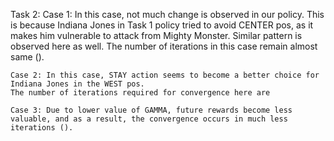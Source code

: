 Task 2:
    Case 1: In this case, not much change is observed in our policy. This is because Indiana Jones in Task 1 policy tried to avoid CENTER pos, as it makes him vulnerable to attack from Mighty Monster. Similar pattern is observed here as well.
    The number of iterations in this case remain almost same ().
    
    Case 2: In this case, STAY action seems to become a better choice for Indiana Jones in the WEST pos.
    The number of iterations required for convergence here are

    Case 3: Due to lower value of GAMMA, future rewards become less valuable, and as a result, the convergence occurs in much less iterations ().
